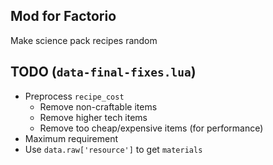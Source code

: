 ## Mod for Factorio

Make science pack recipes random

## TODO (`data-final-fixes.lua`)
- Preprocess `recipe_cost`
  - Remove non-craftable items
  - Remove higher tech items
  - Remove too cheap/expensive items (for performance)
- Maximum requirement
- Use `data.raw['resource']` to get `materials`
